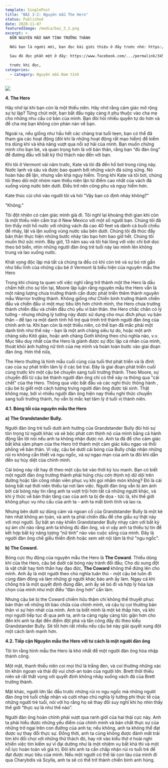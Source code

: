 ```yaml
---
template: SinglePost
title: "BÀI 3-2: Nguyên mẫu The Hero"
status: Published
date: 2020-11-07
featuredImage: /media/bai_3_2.png
excerpt: >
  BỐN NGUYÊN MẪU NAM TÍNH TRƯỞNG THÀNH

  Nếu bạn là người mới, bạn đọc bài giới thiệu ở đây trước nhé: https://www.facebook.com/.../permalink/343998637045156/

  Sau đó đọc phần một ở đây: https://www.facebook.com/.../permalink/345169390261414/

  trước khi đọc,
categories:
  - category: Nguyên mẫu Nam tính
---
```

![](/media/bai_3_2.png)

**4. The Hero**

Hãy nhớ lại khi bạn còn là một thiếu niên. Hãy nhớ rằng cảm giác mở rộng sự tự lập? Từng chút một, bạn bắt đầu ngày càng ít phụ thuộc vào cha mẹ cho những nhu cầu cơ bản của mình. Bạn đòi hỏi nhiều quyền tự do hơn và để cha mẹ bạn không còn phàn nàn về bạn.

Ngoài ra, nếu giống như hầu hết các chàng trai tuổi teen, bạn có thể đã tham gia các hoạt động (đôi khi là những hoạt động rất mạo hiểm) để kiểm tra dũng khí và khả năng vượt qua nỗi sợ hãi của mình. Bạn muốn chứng minh cho bạn bè, và quan trọng hơn là với bản thân, rằng bạn “đủ đàn ông” để đương đầu với bất kỳ thử thách nào đến với bạn.

Khi tôi ở Vermont vài năm trước, Kate và tôi đã đến hố bơi trong rừng này. Nước lạnh và sâu và được bao quanh bởi những vách đá sừng sững. Nó hoàn hảo để lặn, nhưng vẫn khá nguy hiểm. Trong khi Kate và tôi bơi, chúng tôi theo dõi một nhóm nam thiếu niên lặn từ điểm cao nhất của vách đá xuống vùng nước bên dưới. Điều trở nên công phu và nguy hiểm hơn.

Kate thúc cùi chỏ vào người tôi và hỏi "Vậy bạn có định nhảy không?"

"Không."

Tôi đột nhiên có cảm giác mình già đi. Tôi nghĩ lại khoảng thời gian khi còn là một thiếu niên cắm trại ở New Mexico với một số người bạn. Chúng tôi đã tìm thấy một hồ nước với những vách đá cao 40 feet và dành cả buổi chiều để nhảy, lật và lặn xuống vùng nước sâu bên dưới. Chúng tôi đã thúc đẩy bản thân thực hiện những bước nhảy táo bạo hơn bao giờ hết. Chúng tôi muốn thử sức mình. Bây giờ, 13 năm sau và tôi hài lòng với việc chỉ bơi dọc theo bờ biển, nhìn những người đàn ông trẻ tuổi này lao mình lên không trung và lao xuống nước.

Khát vọng độc lập mà tất cả chúng ta đều có khi còn trẻ và sự bỏ rơi gần như liều lĩnh của những cậu bé ở Vermont là biểu hiện của nguyên mẫu the Hero

Trong khi chúng ta quen với việc nghĩ rằng trở thành một the Hero là dấu chấm hết cho sự tồn tại, Moore lập luận rằng nguyên mẫu the Hero vẫn là một năng lượng chưa trưởng thành cần được phát triển thêm thành nguyên mẫu Warrior trưởng thành. Không giống như Chiến binh trưởng thành chiến đấu và chiến đấu vì một mục tiêu lớn hơn chính mình, the Hero chưa trưởng thành chiến đấu và chiến đấu chủ yếu vì bản thân. the Hero chắc chắn có lý tưởng - nhưng những lý tưởng này được sử dụng cho mục đích phục vụ bản thân – để tạo ra một danh tính hỗ trợ quá trình trở thành người đàn ông của chính anh ta. Khi bạn còn là một thiếu niên, có thể bạn đã mắc phải một danh tính như thế này - bạn là một anh chàng siêu tự do, hoặc một anh chàng siêu Kitô giáo, hoặc anh chàng Goth không theo chủ nghĩa nào, v.v. Mục tiêu duy nhất của the Hero là giành được sự độc lập cá nhân của mình, thoát khỏi ảnh hưởng nữ tính của mẹ mình và hoàn toàn bước vào giai đoạn đàn ông. Hơn thế nữa,

The Hero thường là hình mẫu cuối cùng của tuổi thơ phát triển và là đỉnh cao của sự phát triển tâm lý ở các bé trai. Đây là giai đoạn phát triển cuối cùng trước khi một cậu bé chuyển sang tuổi trưởng thành. Theo Moore, sự chuyển đổi từ cậu bé thành người đàn ông chỉ có thể xảy ra thông qua "cái chết" của the Hero. Thông qua việc bắt đầu và các nghi thức thông hành , cậu bé bị giết một cách tượng trưng người đàn ông được tái sinh. Thật không may, bởi vì nhiều người đàn ông hiện nay thiếu nghi thức chuyển sang tuổi trưởng thành, họ vẫn bị mắc kẹt tâm lý ở tuổi vị thành niên.

**4.1. Bóng tối của nguyên mẫu the Hero**

**a) The Grandstander Bully.**

Người đàn ông trẻ tuổi dưới ảnh hưởng của Grandstander Bully đòi hỏi sự tôn trọng từ người khác và sẽ bộc phát cơn thịnh nộ của mình bằng cả hành động lẫn lời nói nếu anh ta không nhận được nó. Anh ta đã để cho cảm giác bất khả xâm phạm của the Hero trở thành một cảm giác kiêu ngạo và thổi phồng về bản thân. Vì vậy, cậu bé dưới cái bóng của Bully chấp nhận những rủi ro không cần thiết và ngu ngốc, và sự ngạo mạn của anh ta đôi khi dẫn đến sự hủy diệt của chính mình.

Cái bóng này rất hay đi theo một cậu bé vào thời kỳ lưu manh. Bạn có biết một người đàn ông trưởng thành phải hứng chịu cơn thịnh nộ dữ dội trên đường hoặc tấn công nhân viên phục vụ khi gọi nhầm món không? Đó là cái bóng bắt nạt thời niên thiếu tại nơi làm việc. Người đàn ông vẫn bị ám ảnh bởi cái bóng này tin rằng anh ta vượt trội hơn tất cả những người khác, và khi ý thức về bản thân tăng cao của anh ta bị đe dọa - tức là, khi thế giới không phục vụ nhu cầu của anh ta - anh ta mất bình tĩnh và lao ra.

Nhưng bên dưới sự dũng cảm và ngoan cố của Grandstander Bully là một kẻ hèn nhát không an toàn, và anh ta phải chiến đấu để che giấu sự thật này với mọi người. Sự bất an này khiến Grandstander Bully nhạy cảm với bất kỳ sự ám chỉ nào rằng anh ta không đủ đàn ông, và vì vậy anh ta thiếu tự tin để kết hợp bất kỳ năng lượng “nữ tính” nào vào cuộc sống của mình. Đây là người đàn ông chế giễu thiền định hoặc xem xét nội tâm là thứ "ngu ngốc".

**b) The Coward.**

Bóng cực thụ động của nguyên mẫu the Hero là **The Coward**. Thiếu dũng khí của the Hero, cậu bé dưới cái bóng này tránh đối đầu; Cho dù xung đột là vật chất hay tinh thần hay đạo đức, **The Coward** không thể đứng lên cho mình. Anh ấy là một người theo chủ nghĩa tuân thủ - một cậu bé luôn đi cùng đám đông và làm những gì người khác bảo anh ấy làm. Ngay cả khi chống trả là một quyết định đúng đắn, anh ấy sẽ bỏ đi và hợp lý hóa lựa chọn của mình như một điều “đàn ông hơn” cần làm.

Nhưng cậu bé bị the Coward chiếm hữu thậm chí không thể thuyết phục bản thân về những lời bào chữa của chính mình, và cậu tự coi thường bản thân vì sự hèn nhát của mình. Anh ta biết mình là một kẻ thấp hèn, và khi mọi người tiếp tục đi qua anh ta, anh ta càng ngày càng tức giận hơn cho đến khi anh ta đạt đến điểm đột phá và tấn công đầy đủ theo kiểu Grandstander Bully. Sẽ tốt hơn rất nhiều nếu cậu bé này giải quyết xung đột một cách lành mạnh hơn.

**4.2. Tiếp cận Nguyên mẫu the Hero với tư cách là một người đàn ông**

Tôi tin rằng hình mẫu the Hero là khó nhất để một người đàn ông hòa nhập thành công.

Một mặt, thanh thiếu niên coi mọi thứ là trắng đen, và coi thường những xác tín khôn ngoan và thái độ vui chơi-an toàn của người lớn. Brett thời thiếu niên sẽ rất thất vọng với quyết định không nhảy xuống vách đá của Brett trưởng thành.

Mặt khác, người lớn lắc đầu trước những rủi ro ngu ngốc mà những người đàn ông trẻ tuổi chấp nhận và cười nhạo chủ nghĩa lý tưởng phi thực tế của những người trẻ tuổi, nói với họ rằng họ sẽ thay đổi suy nghĩ khi họ nhìn thấy thế giới “thực sự là như thế nào”.

Người đàn ông hoàn chỉnh phải vượt qua ranh giới của hai thái cực này. Anh ta phải hiểu được những yếu điểm của chính mình và bản chất thực sự của những trở ngại trên con đường của anh ta; nếu không, anh ta không thể đạt được sự thay đổi thực sự. Đồng thời, anh ta cũng không được đánh mất trái tim khi đối chọi với những thử thách đó, hay rơi vào kiểu thờ ơ hoài nghi khiến việc tìm kiếm sự vĩ đại dường như là một nhiệm vụ bất khả thi và một nỗ lực hoàn toàn vô giá trị. Đôi khi anh ta cần chấp nhận rủi ro tuổi trẻ để đạt được mục tiêu của mình. Nếu một người có thể lái con tàu của mình đi qua Charybdis và Scylla, anh ta sẽ có thể trở thành chiến binh anh hùng.